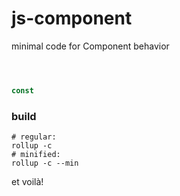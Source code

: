 # js-component
minimal code for Component behavior

```javascript



const

```


### build
```shell
# regular:
rollup -c
# minified:
rollup -c --min
```
et voilà!
